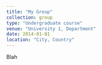 ```yaml
---
title: "My Group"
collection: group
type: "Undergraduate course"
venue: "University 1, Department"
date: 2014-01-01
location: "City, Country"
---
```


Blah